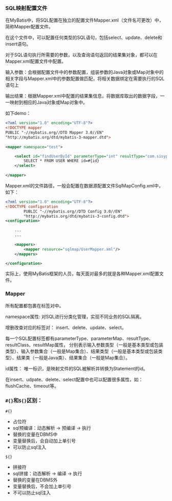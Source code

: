 



### SQL映射配置文件

在MyBatis中，将SQL配置在独立的配置文件Mapper.xml（文件名可更改）中，简称Mapper配置文件。

在这个文件中，可以配置任何类型的SQL语句，包括select、update、delete和insert语句。

对于SQL语句执行所需要的参数，以及查询语句返回的结果集对象，都可以在Mapper.xml配置文件中配置。

输入参数：会根据配置文件中的参数配置，组装参数的Java对象或Map对象中的相关字段与Mapper.xml中的参数配置做匹配，将相关数据绑定在需要执行的SQL语句上

输出结果：根据Mapper.xml中配置的结果集信息，将数据库取出的数据字段，一一映射到相应的Java对象或Map对象中。

如下demo：

```xml
<?xml version="1.0" encoding="UTF-8"?>  
<!DOCTYPE mapper  
PUBLIC "-//mybatis.org//DTD Mapper 3.0//EN"  
"http://mybatis.org/dtd/mybatis-3-mapper.dtd">  
  
<mapper namespace="test">

    <select id="findUserById" parameterType="int" resultType="com.sisyphuswxg.mybatis.po.User">
        SELECT * FROM USER WHERE id=#{id}
    </select>
    
</mapper>
```

Mapper.xml的文件路径，一般会配置在数据源配置文件SqlMapConfig.xml中，如下：
```xml
<?xml version="1.0" encoding="UTF-8"?>
<!DOCTYPE configuration
        PUBLIC "-//mybatis.org//DTD Config 3.0//EN"
        "http://mybatis.org/dtd/mybatis-3-config.dtd">
<configuration>

    ...
    ...
    
    <mappers>
        <mapper resource="sqlmap/UserMapper.xml"/>
    </mappers>

</configuration>
```

实际上，使用MyBatis框架的人员，每天面对最多的就是各种Mapper.xml配置文件。



### Mapper 

所有配置都包裹在<mapper>标签对中。

namespace属性:
对SQL进行分类化管理，实现不同业务的SQL隔离。

增删改查对应的标签对： insert、delete、update、select。

每一个SQL配置标签都有parameterType、parameterMap、resultType、resultClass、resultMap属性，
分别表示输入参数类型（一般是基本类型或包装类型）、输入参数集合（一般是Map集合）、结果类型（一般是基本类型或包装类型）、结果类（一般是Java类）、结果集合（一般是Map集合）。

id属性：
唯一标识，是映射文件的SQL被解析并转换为Statement的id。

在insert、udpate、delete、select配置中也可以配置很多属性，如：flushCache、timeout等。


### `#{}`和`${}`区别：

`#{}`
- 占位符
- sql预编译：动态解析 -> 预编译 -> 执行
- 替换的变量在DBMS中
- 变量替换后，会自动加上单引号
- 可以防止sql注入


`${}`
- 拼接符
- sql拼接：动态解析 -> 编译 -> 执行
- 替换的变量在DBMS外
- 变量替换后，不会加上单引号
- 不可以防止sql注入



